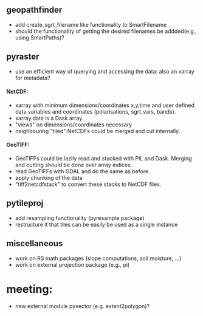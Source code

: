 ## geopathfinder
- add create_sgrt_filename like functionality to SmartFilename
- should the functionality of getting the desired filenames be addded(e.g., using SmartPaths)?

## pyraster
- use an efficient way of querying and accessing the data: also an xarray for metadata? 
#### NetCDF:
- xarray with minimum dimensions/coordinates x,y,time and user defined data variables and coordinates (polarisations, sgrt_vars, bands).
- xarray.data is a Dask array.
- "views" on dimensions/coordinates necessary
- neighbouring "tiled" NetCDFs could be merged and cut internally.
#### GeoTIFF: 
- GeoTIFFs could be lazily read and stacked with PIL and Dask. Merging and cutting should be done over array indices.
- read GeoTIFFs with GDAL and do the same as before.
- apply chunking of the data
- "tiff2netcdfstack" to convert these stacks to NetCDF files.

## pytileproj
- add resampling functionality (pyresample package)
- restructure it that tiles can be easily be used as a single instance

## miscellaneous
- work on RS math packages (slope computations, soil moisture, ...)
- work on external projection package (e.g., pi)


# meeting:
- new external module pyvector (e.g. extent2polygon)?